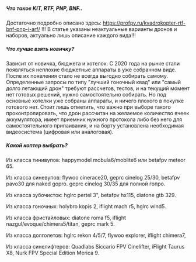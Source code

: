 ##### Что такое KIT, RTF, PNP, BNF..

Достаточно подробно описано здесь: https://profpv.ru/kvadrokopter-rtf-bnf-pnp-i-arf/
!!! В статье указаны неактуальные варианты дронов и наборов, актуально лишь описание каждого вида!!!

##### Что лучше взять новичку?

Зависит от новичка, бюджета и хотелок. С 2020 года на рынке стали появляться неплохие бюджетные аппараты в уже собранном виде. После их появления стало не всегда выгодно собирать самому. Определенные запросы по типу "лучший гоночный квад" или "самый долго летающий дрон" требуют рассчетов, тестов, и на текущий момент нет  готовых решений, нужно самостоятельно собирать.
Но под основные хотелки уже собраны аппараты, и ничего плохого в покупке готового нет. Стоит лишь отметить, что важно при выборе такого проконтролировать, что дрон рассчитан на желаемое количество ячеек аккумулятора, имеет приемник нужного протокола либо без него для самостоятельного припаивания, и на борту установлена необходимая видеосистема (цифровая или аналоговая).

##### Какой коптер выбрать?

Из класса тинивупов: happymodel mobula6/moblite6 или betafpv meteor 65.

Из класса синевупов: flywoo cinerace20, geprc cinelog 25/30, betafpv pavo30 для naked gopro. geprc cinelog 30/35 для полной гопро. 

Из класса зубочисток: hglrc pertel 3", betafpv hx115, diatone gtb 329.

Из класса гоночных: holybro kopis 2, iflight mach r5, hglrc wind5.

Из класса фристайловых: diatone roma f5, iflight nazgul/evoque/chimera5/titan, geprc mark 5.

Из класса долголетов: hglrc rekon 4/5/7, flywoo explorer, iflight chimera7, 

Из класса синелифтеров: Quadlabs Siccario FPV Cinelifter, iFlight Taurus X8, Nurk FPV Special Edition Merica 9.
